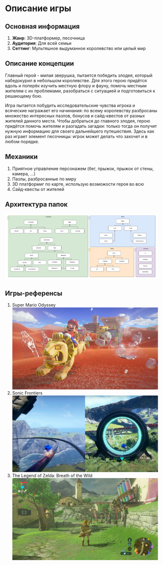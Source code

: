# Описание игры
## Основная информация
1. **Жанр**: 3D-платформер, песочница
2. **Аудитория**: Для всей семьи
3. **Сеттинг**: Мультяшное выдуманное королевство или целый мир
## Описание концепции
Главный герой - милая зверушка, пытается победить злодея, который набедокурил в небольшом королевстве. Для этого герою придётся вдоль и поперёк изучить местную флору и фауну, помочь местным жителям с их проблемами, разобраться с ситуацией и подготовиться к решающему бою. 

Игра пытается побудить исследовательские чувства игрока и всяческие награжает его начинания: по всему королевству разбросаны множество интересных пазлов, бонусов и сайд-квестов от разных жителей данного места. Чтобы добраться до главного злодея, герою придётся помочь жителям и разгадать загадки: только тогда он получит нужную информацию для своего дальнейшего путешествия. Здесь как раз играет элемент песочницы: игрок может делать что захочет и в любом порядке.
## Механики
1. Приятное управление персонажем (бег, прыжок, прыжок от стены, камера, ...)
2. Пазлы, разбросанные по миру
3. 3D платформиг по карте, использую возможости героя во всю
4. Сайд-квесты от жителей
## Архитектура папок
![](./GameDesign/Folders.png)
## Игры-референсы
1. Super Mario Odyssey
![](./GameDesign/References/Mario.jpg)
2. Sonic Frontiers
![](./GameDesign/References/Sonic.jpg)
3. The Legend of Zelda: Breath of the Wild
![](./GameDesign/References/Zelda.png)